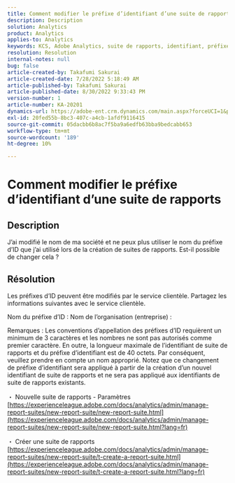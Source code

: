 ```yaml
---
title: Comment modifier le préfixe d’identifiant d’une suite de rapports
description: Description
solution: Analytics
product: Analytics
applies-to: Analytics
keywords: KCS, Adobe Analytics, suite de rapports, identifiant, préfixe
resolution: Resolution
internal-notes: null
bug: false
article-created-by: Takafumi Sakurai
article-created-date: 7/28/2022 5:18:49 AM
article-published-by: Takafumi Sakurai
article-published-date: 8/30/2022 9:33:43 PM
version-number: 1
article-number: KA-20201
dynamics-url: https://adobe-ent.crm.dynamics.com/main.aspx?forceUCI=1&pagetype=entityrecord&etn=knowledgearticle&id=373311bf-340e-ed11-82e5-000d3a379369
exl-id: 20fed55b-8bc3-407c-a4cb-1afdf9116415
source-git-commit: 05dacbb6b8ac7f5ba9a6edfb63bba9bedcabb653
workflow-type: tm+mt
source-wordcount: '189'
ht-degree: 10%

---
```


# Comment modifier le préfixe d’identifiant d’une suite de rapports

## Description

J’ai modifié le nom de ma société et ne peux plus utiliser le nom du préfixe d’ID que j’ai utilisé lors de la création de suites de rapports. Est-il possible de changer cela ?

## Résolution


Les préfixes d’ID peuvent être modifiés par le service clientèle. Partagez les informations suivantes avec le service clientèle.

Nom du préfixe d’ID : Nom de l’organisation (entreprise) :

Remarques : Les conventions d’appellation des préfixes d’ID requièrent un minimum de 3 caractères et les nombres ne sont pas autorisés comme premier caractère. En outre, la longueur maximale de l’identifiant de suite de rapports et du préfixe d’identifiant est de 40 octets. Par conséquent, veuillez prendre en compte un nom approprié. Notez que ce changement de préfixe d’identifiant sera appliqué à partir de la création d’un nouvel identifiant de suite de rapports et ne sera pas appliqué aux identifiants de suite de rapports existants.

・ Nouvelle suite de rapports - Paramètres
[https://experienceleague.adobe.com/docs/analytics/admin/manage-report-suites/new-report-suite/new-report-suite.html](https://experienceleague.adobe.com/docs/analytics/admin/manage-report-suites/new-report-suite/new-report-suite.html?lang=fr)

・ Créer une suite de rapports
[https://experienceleague.adobe.com/docs/analytics/admin/manage-report-suites/new-report-suite/t-create-a-report-suite.html](https://experienceleague.adobe.com/docs/analytics/admin/manage-report-suites/new-report-suite/t-create-a-report-suite.html?lang=fr)
